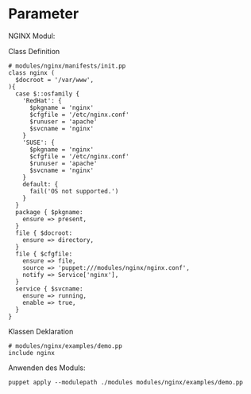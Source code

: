 # Parameter



NGINX Modul:

Class Definition

    # modules/nginx/manifests/init.pp
    class nginx (
      $docroot = '/var/www',
    ){
      case $::osfamily {
        'RedHat': {
          $pkgname = 'nginx'
          $cfgfile = '/etc/nginx.conf'
          $runuser = 'apache'
          $svcname = 'nginx'
        }
        'SUSE': {
          $pkgname = 'nginx'
          $cfgfile = '/etc/nginx.conf'
          $runuser = 'apache'
          $svcname = 'nginx'
        }
        default: {
          fail('OS not supported.')
        }
      }
      package { $pkgname:
        ensure => present,
      }
      file { $docroot:
        ensure => directory,
      }
      file { $cfgfile:
        ensure => file,
        source => 'puppet:///modules/nginx/nginx.conf',
        notify => Service['nginx'],
      }
      service { $svcname:
        ensure => running,
        enable => true,
      }
    }

Klassen Deklaration

    # modules/nginx/examples/demo.pp
    include nginx

Anwenden des Moduls:

    puppet apply --modulepath ./modules modules/nginx/examples/demo.pp

